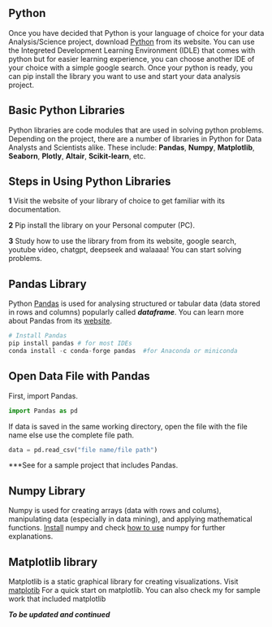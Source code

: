 
## Python
Once you have decided that Python is your language of choice for your data Analysis/Science project, download [Python](https://www.python.org/downloads) from its website. You can use the Integreted Development Learning Environment (IDLE) that comes with python but for easier learning experience, you can choose another IDE of your choice with a simple google search. Once your python is ready, you can pip install the library you want to use and start your data analysis project.

## Basic Python Libraries
Python libraries are code modules that are used in solving python problems. Depending on the project, there are a number of libraries in Python for Data Analysts and Scientists alike. These include:
**Pandas**,
**Numpy**,
**Matplotlib**, 
 **Seaborn**,
 **Plotly**, 
 **Altair**, 
 **Scikit-learn**, etc.
## Steps in Using Python Libraries
**1** Visit the website of your library of choice to get familiar with its documentation.

**2** Pip install the library on your Personal computer (PC).

**3** Study how to use the library from from its website, google search, youtube video, chatgpt, deepseek and walaaaa! You can start solving problems.
## Pandas Library
Python [Pandas](https://pandas.pydata.org/docs/index.html) is used for analysing structured or tabular data (data stored in rows and columns) popularly called ***dataframe***. You can learn more about Pandas from its [website](https://pandas.pydata.org/docs/getting_started/index.html).
```Python
# Install Pandas
pip install pandas # for most IDEs
conda install -c conda-forge pandas  #for Anaconda or miniconda 
```

## Open Data File with Pandas
First, import Pandas.
```Python
import Pandas as pd
```
If data is saved in the same working directory, open the file with the file name else use the complete file path.
```Python
data = pd.read_csv("file name/file path")
```
***See []() for a  sample project that includes Pandas.
## Numpy Library
Numpy is used for creating arrays (data with rows and colums), manipulating data (especially in data mining), and applying mathematical functions. [Install](https://numpy.org/install/) numpy and check [how to use](https://numpy.org/doc/2.2/user/basics.creation.html#converting-python-sequences-to-numpy-arrays) numpy for further explanations.
## Matplotlib library
Matplotlib is a static graphical library for creating visualizations. Visit [matplotib](https://matplotlib.org/stable/users/explain/quick_start.html#axis-scales-and-ticks) For a quick start on matplotlib. You can also check my []() for sample work that included matplotlib

***To be updated and continued***



